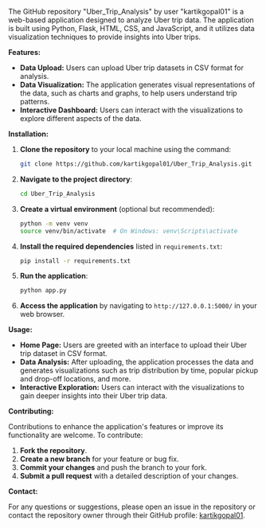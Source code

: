 The GitHub repository "Uber_Trip_Analysis" by user "kartikgopal01" is a web-based application designed to analyze Uber trip data. The application is built using Python, Flask, HTML, CSS, and JavaScript, and it utilizes data visualization techniques to provide insights into Uber trips.

**Features:**

- **Data Upload:** Users can upload Uber trip datasets in CSV format for analysis.
- **Data Visualization:** The application generates visual representations of the data, such as charts and graphs, to help users understand trip patterns.
- **Interactive Dashboard:** Users can interact with the visualizations to explore different aspects of the data.

**Installation:**

1. **Clone the repository** to your local machine using the command:
   ```bash
   git clone https://github.com/kartikgopal01/Uber_Trip_Analysis.git
   ```
2. **Navigate to the project directory**:
   ```bash
   cd Uber_Trip_Analysis
   ```
3. **Create a virtual environment** (optional but recommended):
   ```bash
   python -m venv venv
   source venv/bin/activate  # On Windows: venv\Scripts\activate
   ```
4. **Install the required dependencies** listed in `requirements.txt`:
   ```bash
   pip install -r requirements.txt
   ```
5. **Run the application**:
   ```bash
   python app.py
   ```
6. **Access the application** by navigating to `http://127.0.0.1:5000/` in your web browser.

**Usage:**

- **Home Page:** Users are greeted with an interface to upload their Uber trip dataset in CSV format.
- **Data Analysis:** After uploading, the application processes the data and generates visualizations such as trip distribution by time, popular pickup and drop-off locations, and more.
- **Interactive Exploration:** Users can interact with the visualizations to gain deeper insights into their Uber trip data.

**Contributing:**

Contributions to enhance the application's features or improve its functionality are welcome. To contribute:
1. **Fork the repository**.
2. **Create a new branch** for your feature or bug fix.
3. **Commit your changes** and push the branch to your fork.
4. **Submit a pull request** with a detailed description of your changes.

**Contact:**

For any questions or suggestions, please open an issue in the repository or contact the repository owner through their GitHub profile: [kartikgopal01](https://github.com/kartikgopal01).

